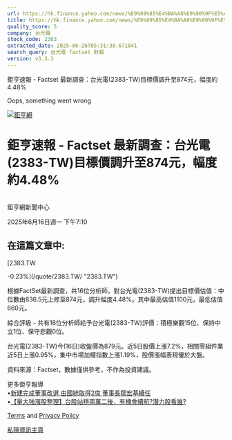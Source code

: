 ```yaml
---
url: https://hk.finance.yahoo.com/news/%E9%89%85%E4%BA%A8%E9%80%9F%E5%A0%B1-factset-%E6%9C%80%E6%96%B0%E8%AA%BF%E6%9F%A5-%E5%8F%B0%E5%85%89%E9%9B%BB-2383-001022233.html
title: https://hk.finance.yahoo.com/news/%E9%89%85%E4%BA%A8%E9%80%9F%E5%A0%B1-factset-%E6%9C%80%E6%96%B0%E8
quality_score: 5
company: 台光電
stock_code: 2383
extracted_date: 2025-06-26T05:31:38.671841
search_query: 台光電 factset 財報
version: v3.3.3
---
```


鉅亨速報 - Factset 最新調查：台光電(2383-TW)目標價調升至874元，幅度約4.48% 


Oops, something went wrong

 

[![鉅亨網](https://s.yimg.com/ny/api/res/1.2/UM5hrThmhlnSiBO4o4qlLg--/YXBwaWQ9aGlnaGxhbmRlcjt3PTE0NjtoPTQ4O2NmPXdlYnA-/https://s.yimg.com/os/creatr-uploaded-images/2020-01/147c7630-36ab-11ea-ae7c-5ee7a0016555)](http://www.cnyes.com/ "鉅亨網")

# 鉅亨速報 - Factset 最新調查：台光電(2383-TW)目標價調升至874元，幅度約4.48%

![](data:image/gif;base64,R0lGODlhAQABAIAAAAAAAP///ywAAAAAAQABAAACAUwAOw==)

鉅亨網新聞中心

2025年6月16日週一 下午7:10

## 在這篇文章中:

[2383.TW

-0.23%](/quote/2383.TW/ "2383.TW")

根據FactSet最新調查，共16位分析師，對台光電(2383-TW)提出目標價估值：中位數由836.5元上修至874元，調升幅度4.48%。其中最高估值1100元，最低估值660元。

綜合評級 - 共有16位分析師給予台光電(2383-TW)評價：積極樂觀15位、保持中立1位、保守悲觀0位。

台光電(2383-TW)今(16日)收盤價為879元。近5日股價上漲7.2%，相關零組件業近5日上漲0.95%，集中市場加權指數上漲1.19%，股價漲幅表現優於大盤。

資料來源：Factset，數據僅供參考，不作為投資建議。

更多鉅亨報導  
•[新建完成董事改選 由國統取得2席 董事長鄒宏基續任](https://news.cnyes.com/news/id/6018605?utm_source=yahoo&utm_medium=RSS&utm_campaign=relate)  
•[【量大強漲股整理】台股站穩兩萬二後，有機會續航?潛力股看誰?](https://news.cnyes.com/news/id/6016796?utm_source=yahoo&utm_medium=RSS&utm_campaign=relate)

[Terms](https://guce.yahoo.com/terms?locale=zh-Hant-HK)  and [Privacy Policy](https://guce.yahoo.com/privacy-policy?locale=zh-Hant-HK)

[私隱資訊主頁](https://guce.yahoo.com/privacy-dashboard?locale=zh-Hant-HK)